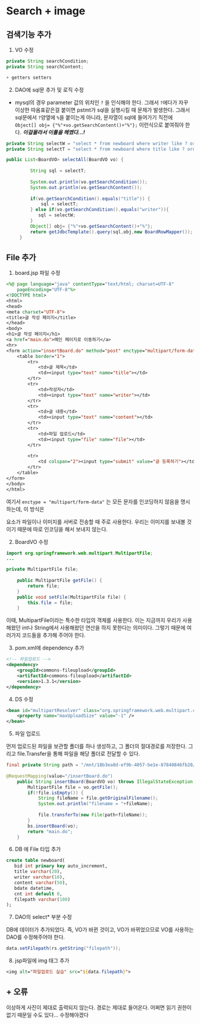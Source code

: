 # Search + image 

## 검색기능 추가 

1. VO 수정 

```java
private String searchCondition;
private String searchContent;

+ getters setters 
```

2. DAO에 sql문 추가 및 로직 수정 

- mysql의 경우 parameter 값의 위치인 `?` 을 인식해야 한다. 그래서 `?`에다가 자꾸 이상한 따옴표같은걸 붙이면 pstmt가 sql을 실행시킬 때 문제가 발생한다. 그래서 sql문에서 `?`양옆에 `%`을 붙이는게 아니라, 문자열이 sql에 들어가기 직전에 `Object[] obj= {"%"+vo.getSearchContent()+"%"};` 이런식으로 붙여줘야 한다. ***이걸몰라서 이틀을 헤멨다...!***

```java
private String selectW = "select * from newboard where writer like ? order by bid desc";
private String selectT = "select * from newboard where title like ? order by bid desc";

public List<BoardVO> selectAll(BoardVO vo) {
		 
		 String sql = selectT;
		 
		 System.out.println(vo.getSearchCondition());
		 System.out.println(vo.getSearchContent());
		
		 if(vo.getSearchCondition().equals("title")) {
			 sql = selectT;
		 } else if(vo.getSearchCondition().equals("writer")){
			sql = selectW;
		 }	 
	     Object[] obj= {"%"+vo.getSearchContent()+"%"};
	     return getJdbcTemplate().query(sql,obj,new BoardRowMapper());
	 } 
```


## File 추가 

1. board.jsp 파일 수정
```jsp
<%@ page language="java" contentType="text/html; charset=UTF-8"
    pageEncoding="UTF-8"%>
<!DOCTYPE html>
<html>
<head>
<meta charset="UTF-8">
<title>글 작성 페이지</title>
</head>
<body>
<h1>글 작성 페이지</h1>
<a href="main.do">메인 페이지로 이동하기</a>
<hr>
<form action="insertBoard.do" method="post" enctype="multipart/form-data">
	<table border="1">
		<tr>
			<td>글 제목</td>
			<td><input type="text" name="title"></td>
		</tr>
		<tr>
			<td>작성자</td>
			<td><input type="text" name="writer"></td>
		</tr>
		<tr>
			<td>글 내용</td>
			<td><input type="text" name="content"></td>
		</tr>
		<tr>
			<td>파일 업로드</td>
			<td><input type="file" name="file"></td>
		</tr>
		
		<tr>
			<td colspan="2"><input type="submit" value="글 등록하기"></td>
		</tr>
	</table>
</form>
</body>
</html>
```
여기서 `enctype = "multipart/form-data"` 는	모든 문자를 인코딩하지 않음을 명시하는데, 이 방식은 <form> 요소가 파일이나 이미지를 서버로 전송할 때 주로 사용한다. 우리는 이미지를 보내볼 것이기 때문에 따로 인코딩을 해서 보내지 않는다. 

2. BoardVO 수정 
```java
import org.springframework.web.multipart.MultipartFile;
...

private MultipartFile file;
	
	public MultipartFile getFile() {
		return file;
	}
	public void setFile(MultipartFile file) {
		this.file = file;
	}
```
이때, MultipartFile이라는 특수한 타입의 객체를 사용한다. 이는 지금까지 우리가 사용해왔던 int나 String에서 사용해왔던 연산을 하지 못한다는 의미이다. 그렇기 때문에 여러가지 코드들을 추가해 주어야 한다. 

3. pom.xml에 dependency 추가 
```xml
<!-- 파일업로드 -->
<dependency>
    <groupId>commons-fileupload</groupId>
    <artifactId>commons-fileupload</artifactId>
    <version>1.3.1</version>
</dependency>
```

4. DS 수정 

```xml
<bean id="multipartResolver" class="org.springframework.web.multipart.commons.CommonsMultipartResolver">
    <property name="maxUploadSize" value="-1" />
</bean>
```

5. 파일 업로드 

먼저 업로드된 파일을 보관할 폴더를 하나 생성하고, 그 폴더의 절대경로를 저장한다. 그리고 file.Transfer을 통해 파일을 해당 폴더로 전달할 수 있다. 

```java
final private String path = "/mnt/18b3ea8d-ef9b-4057-be1e-87840846fb20/JMH_WEB3/upload/";
	
@RequestMapping(value="/insertBoard.do")
	public String insertBoard(BoardVO vo) throws IllegalStateException, IOException {
		MultipartFile file = vo.getFile();
		if(!file.isEmpty()) {
			String fileName = file.getOriginalFilename();
			System.out.println("filename = "+fileName);
			
			file.transferTo(new File(path+fileName));
		}
		bs.insertBoard(vo);
		return "main.do";
	}
``` 

6. DB 에 File 타입 추가 

```sql
create table newboard(
   bid int primary key auto_increment,
   title varchar(20),
   writer varchar(10),
   content varchar(50),
   bdate datetime,
   cnt int default 0,
   filepath varchar(100)
);
``` 

7. DAO의 select* 부분 수정 

DB에 데이터가 추가되었다. 즉, VO가 바뀐 것이고, VO가 바뀌었으므로 VO를 사용하는 DAO를 수정해주어야 한다. 
```java
data.setFilepath(rs.getString("filepath"));
```

8. jsp파일에 img 태그 추가 

```jsp
<img alt="파일업로드 실습" src="${data.filepath}">
```

## + 오류 

이상하게 사진이 제대로 출력되지 않는다. 경로는 제대로 들어온다. 어쩌면 읽기 권한이 없기 때문일 수도 있다... 수정해야겠다 